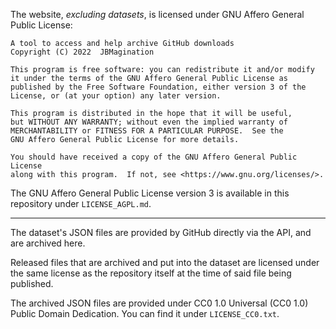 The website, *excluding datasets*, is licensed under GNU Affero General Public License:

    A tool to access and help archive GitHub downloads
    Copyright (C) 2022  JBMagination

    This program is free software: you can redistribute it and/or modify
    it under the terms of the GNU Affero General Public License as
    published by the Free Software Foundation, either version 3 of the
    License, or (at your option) any later version.

    This program is distributed in the hope that it will be useful,
    but WITHOUT ANY WARRANTY; without even the implied warranty of
    MERCHANTABILITY or FITNESS FOR A PARTICULAR PURPOSE.  See the
    GNU Affero General Public License for more details.

    You should have received a copy of the GNU Affero General Public License
    along with this program.  If not, see <https://www.gnu.org/licenses/>.
  
The GNU Affero General Public License version 3 is available in this repository under `LICENSE_AGPL.md`.

<hr>

The dataset's JSON files are provided by GitHub directly via the API, and are archived here. 

Released files that are archived and put into the dataset are licensed under the same license as the repository itself at the time of said file being published. 

The archived JSON files are provided under CC0 1.0 Universal (CC0 1.0) Public Domain Dedication. You can find it under `LICENSE_CC0.txt`.
